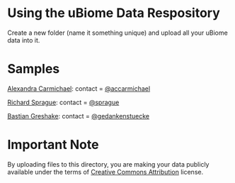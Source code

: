 # Using the uBiome Data Respository

Create a new folder (name it something unique) and upload all your uBiome data into it.

# Samples

[Alexandra Carmichael](https://github.com/ubiome-opensource/microbiome-data/tree/master/carmichael):  contact = [@accarmichael](http://twitter.com/accarmichael)

[Richard Sprague](./sprague):  contact = [@sprague](http://twitter.com/sprague)

[Bastian Greshake](./gedankenstuecke): contact = [@gedankenstuecke](http://twitter.com/gedankenstuecke)

# Important Note

By uploading files to this directory, you are making your data publicly available under the terms of [Creative Commons Attribution](https://creativecommons.org/licenses/by/4.0/legalcode) license.
